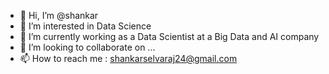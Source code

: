 - 👋 Hi, I’m @shankar
- 👀 I’m interested in Data Science
- 🌱 I’m currently working as a Data Scientist at a Big Data and AI company
- 💞️ I’m looking to collaborate on ...
- 📫 How to reach me : shankarselvaraj24@gmail.com

<!---
shankar24ds/shankar24ds is a ✨ special ✨ repository because its `README.md` (this file) appears on your GitHub profile.
You can click the Preview link to take a look at your changes.
--->
